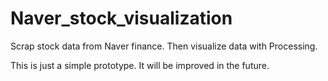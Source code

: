 # Naver_stock_visualization
Scrap stock data from Naver finance. Then visualize data with Processing.

This is just a simple prototype. It will be improved in the future.
